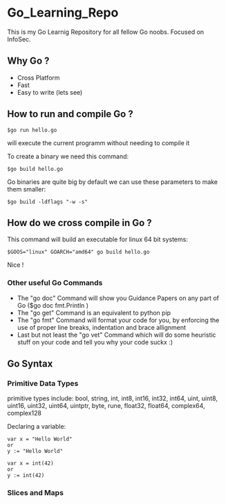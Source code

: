 # Go_Learning_Repo
This is my Go Learnig Repository for all fellow Go noobs. Focused on InfoSec.

## Why Go ?
- Cross Platform
- Fast 
- Easy to write (lets see)

## How to run and compile Go ?
```
$go run hello.go
```

will execute the current programm without needing to compile it

To create a binary we need this command:
```
$go build hello.go
```
Go binaries are quite big by default we can use these parameters to make them smaller:
```
$go build -ldflags "-w -s"
```
## How do we cross compile in Go ?

This command will build an executable for linux 64 bit systems:
```
$GOOS="linux" GOARCH="amd64" go build hello.go
```
Nice !

### Other useful Go Commands

- The "go doc" Command will show you Guidance Papers on any part of Go ($go doc fmt.Println )
- The "go get" Command is an equivalent to python pip 
- The "go fmt" Command will format your code for you, by enforcing the use of proper line breaks, indentation and brace allignment 
- Last but not least the "go vet" Command which will do some heuristic stuff on your code and tell you why your code suckx :)

## Go Syntax

### Primitive Data Types

primitive types include: bool, string, int, int8, int16, int32, int64, uint, uint8, uint16, uint32, uint64, uintptr, byte, rune, float32, float64, complex64, complex128

Declaring a variable:
```
var x = "Hello World"
or
y := "Hello World"

var x = int(42)
or 
y := int(42)
```

### Slices and Maps

